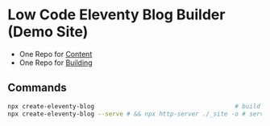 # Low Code Eleventy Blog Builder (Demo Site)

* One Repo for [Content](https://github.com/KyleMit/create-eleventy-blog-demo)
* One Repo for [Building](https://github.com/KyleMit/create-eleventy-blog)

## Commands

```bash
npx create-eleventy-blog                                       # build
npx create-eleventy-blog --serve # && npx http-server ./_site -o # serve
```

